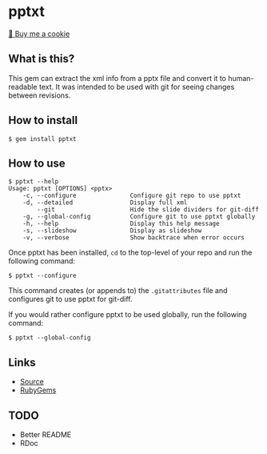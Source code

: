 # pptxt

<a href="https://www.buymeacoffee.com/mjwhitta">🍪 Buy me a cookie</a>

## What is this?

This gem can extract the xml info from a pptx file and convert it to
human-readable text. It was intended to be used with git for seeing
changes between revisions.

## How to install

```
$ gem install pptxt
```

## How to use

```
$ pptxt --help
Usage: pptxt [OPTIONS] <pptx>
    -c, --configure               Configure git repo to use pptxt
    -d, --detailed                Display full xml
        --git                     Hide the slide dividers for git-diff
    -g, --global-config           Configure git to use pptxt globally
    -h, --help                    Display this help message
    -s, --slideshow               Display as slideshow
    -v, --verbose                 Show backtrace when error occurs
```

Once pptxt has been installed, `cd` to the top-level of your repo and
run the following command:

```
$ pptxt --configure
```

This command creates (or appends to) the `.gitattributes` file and
configures git to use pptxt for git-diff.

If you would rather configure pptxt to be used globally, run the
following command:

```
$ pptxt --global-config
```

## Links

- [Source](https://github.com/mjwhitta/pptxt)
- [RubyGems](https://rubygems.org/gems/pptxt)

## TODO

- Better README
- RDoc

